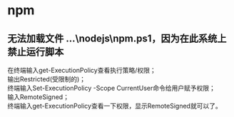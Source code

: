 # npm

## 无法加载文件 ...\nodejs\npm.ps1，因为在此系统上禁止运行脚本

在终端输入get-ExecutionPolicy查看执行策略/权限；  
输出Restricted(受限制的)；  
终端输入Set-ExecutionPolicy -Scope CurrentUser命令给用户赋予权限；  
输入RemoteSigned；  
终端输入get-ExecutionPolicy查看一下权限，显示RemoteSigned就可以了。  